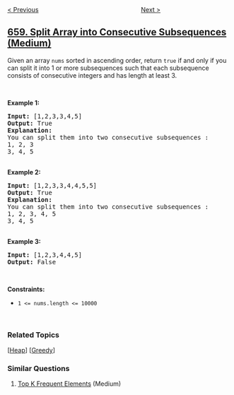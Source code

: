 <!--|This file generated by command(leetcode description); DO NOT EDIT.    |-->
<!--+----------------------------------------------------------------------+-->
<!--|@author    openset <openset.wang@gmail.com>                           |-->
<!--|@link      https://github.com/openset                                 |-->
<!--|@home      https://github.com/tonymontaro/leetcode-hints                        |-->
<!--+----------------------------------------------------------------------+-->

[< Previous](https://github.com/tonymontaro/leetcode-hints/tree/master/problems/find-k-closest-elements "Find K Closest Elements")
　　　　　　　　　　　　　　　　
[Next >](https://github.com/tonymontaro/leetcode-hints/tree/master/problems/remove-9 "Remove 9")

## [659. Split Array into Consecutive Subsequences (Medium)](https://leetcode.com/problems/split-array-into-consecutive-subsequences "分割数组为连续子序列")

<p>Given an array <code>nums</code>&nbsp;sorted in ascending order, return <code>true</code> if and only if you can split it into 1 or more subsequences such that each subsequence consists of consecutive integers&nbsp;and has length at least 3.</p>

<p>&nbsp;</p>

<p><b>Example 1:</b></p>

<pre>
<b>Input:</b> [1,2,3,3,4,5]
<b>Output:</b> True
<b>Explanation:</b>
You can split them into two consecutive subsequences : 
1, 2, 3
3, 4, 5

</pre>

<p><b>Example 2:</b></p>

<pre>
<b>Input:</b> [1,2,3,3,4,4,5,5]
<b>Output:</b> True
<b>Explanation:</b>
You can split them into two consecutive subsequences : 
1, 2, 3, 4, 5
3, 4, 5

</pre>

<p><b>Example 3:</b></p>

<pre>
<b>Input:</b> [1,2,3,4,4,5]
<b>Output:</b> False
</pre>

<p>&nbsp;</p>

<p><b>Constraints:</b></p>

<ul>
	<li><code>1 &lt;= nums.length &lt;= 10000</code></li>
</ul>

<p>&nbsp;</p>

### Related Topics
  [[Heap](https://github.com/tonymontaro/leetcode-hints/tree/master/tag/heap/README.md)]
  [[Greedy](https://github.com/tonymontaro/leetcode-hints/tree/master/tag/greedy/README.md)]

### Similar Questions
  1. [Top K Frequent Elements](https://github.com/tonymontaro/leetcode-hints/tree/master/problems/top-k-frequent-elements) (Medium)
